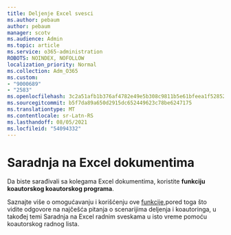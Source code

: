 ```yaml
---
title: Deljenje Excel svesci
ms.author: pebaum
author: pebaum
manager: scotv
ms.audience: Admin
ms.topic: article
ms.service: o365-administration
ROBOTS: NOINDEX, NOFOLLOW
localization_priority: Normal
ms.collection: Adm_O365
ms.custom:
- "9000689"
- "2583"
ms.openlocfilehash: 3c2a51afb1b376af4782e49e5b308c9811b5e61bfeea1f52852a79178e818968
ms.sourcegitcommit: b5f7da89a650d2915dc652449623c78be6247175
ms.translationtype: MT
ms.contentlocale: sr-Latn-RS
ms.lasthandoff: 08/05/2021
ms.locfileid: "54094332"
---
```

# <a name="collaborate-on-excel-documents"></a>Saradnja na Excel dokumentima

Da biste sarađivali sa kolegama Excel dokumentima, koristite **funkciju koautorskog koautorskog programa**. 

Saznajte više o omogućavanju i korišćenju ove [funkcije,](https://support.office.com/article/7152aa8b-b791-414c-a3bb-3024e46fb104)pored toga što vidite odgovore na najčešća pitanja o scenarijima deljenja i koautoringa, u takođej temi Saradnja na Excel radnim sveskama u isto vreme pomoću koautorskog radnog lista.
